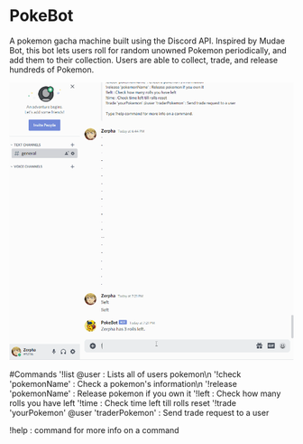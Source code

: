 # PokeBot

A pokemon gacha machine built using the Discord API. 
Inspired by Mudae Bot, this bot lets users roll for random unowned Pokemon periodically, and add them to their collection. 
Users are able to collect, trade, and release hundreds of Pokemon.

![](https://github.com/zerpha/PokeGacha/blob/master/Demo.gif)

#Commands
   '!list @user : Lists all of users pokemon\n
   '!check \'pokemonName\'  :  Check a pokemon's information\n
   '!release \'pokemonName\'  :  Release pokemon if you own it
   '!left  :  Check how many rolls you have left
   '!time  :  Check time left till rolls reset
   '!trade \'yourPokemon\' @user \'traderPokemon\'  :  Send trade request to a user
   
   !help : command for more info on a command

